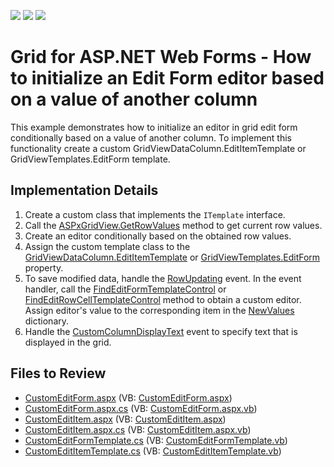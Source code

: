<!-- default badges list -->
![](https://img.shields.io/endpoint?url=https://codecentral.devexpress.com/api/v1/VersionRange/128534940/13.1.5%2B)
[![](https://img.shields.io/badge/Open_in_DevExpress_Support_Center-FF7200?style=flat-square&logo=DevExpress&logoColor=white)](https://supportcenter.devexpress.com/ticket/details/E4835)
[![](https://img.shields.io/badge/📖_How_to_use_DevExpress_Examples-e9f6fc?style=flat-square)](https://docs.devexpress.com/GeneralInformation/403183)
<!-- default badges end -->

# Grid for ASP.NET Web Forms - How to initialize an Edit Form editor based on a value of another column

This example demonstrates how to initialize an editor in grid edit form conditionally based on a value of another column. To implement this functionality create a custom GridViewDataColumn.EditItemTemplate or GridViewTemplates.EditForm template.

## Implementation Details

1. Create a custom class that implements the `ITemplate` interface.
2. Call the [ASPxGridView.GetRowValues](https://docs.devexpress.com/AspNet/DevExpress.Web.ASPxGridView.GetRowValues(System.Int32-System.String--)) method to get current row values.
3. Create an editor conditionally based on the obtained row values.
4. Assign the custom template class to the [GridViewDataColumn.EditItemTemplate](https://docs.devexpress.com/AspNet/DevExpress.Web.GridViewDataColumn.EditItemTemplate) or [GridViewTemplates.EditForm](https://docs.devexpress.com/AspNet/DevExpress.Web.GridViewTemplates.EditForm) property.
5. To save modified data, handle the [RowUpdating](https://docs.devexpress.com/AspNet/DevExpress.Web.ASPxGridView.RowUpdating) event. In the event handler, call the [FindEditFormTemplateControl](https://docs.devexpress.com/AspNet/DevExpress.Web.ASPxGridView.FindEditFormTemplateControl(System.String)) or [FindEditRowCellTemplateControl](https://docs.devexpress.com/AspNet/DevExpress.Web.ASPxGridView.FindEditRowCellTemplateControl(DevExpress.Web.GridViewDataColumn-System.String)) method to obtain a custom editor. Assign editor's value to the corresponding item in the [NewValues](https://docs.devexpress.com/AspNet/DevExpress.Web.Data.ASPxDataUpdatingEventArgs.NewValues) dictionary.
6. Handle the [CustomColumnDisplayText](https://docs.devexpress.com/AspNet/DevExpress.Web.ASPxGridView.CustomColumnDisplayText) event to specify text that is displayed in the grid.


## Files to Review

* [CustomEditForm.aspx](./CS/WebApplication_GridTest/CustomEditForm.aspx) (VB: [CustomEditForm.aspx](./VB/WebApplication_GridTest/CustomEditForm.aspx))
* [CustomEditForm.aspx.cs](./CS/WebApplication_GridTest/CustomEditForm.aspx.cs) (VB: [CustomEditForm.aspx.vb](./VB/WebApplication_GridTest/CustomEditForm.aspx.vb))
* [CustomEditItem.aspx](./CS/WebApplication_GridTest/CustomEditItem.aspx) (VB: [CustomEditItem.aspx](./VB/WebApplication_GridTest/CustomEditItem.aspx))
* [CustomEditItem.aspx.cs](./CS/WebApplication_GridTest/CustomEditItem.aspx.cs) (VB: [CustomEditItem.aspx.vb](./VB/WebApplication_GridTest/CustomEditItem.aspx.vb))
* [CustomEditFormTemplate.cs](./CS/WebApplication_GridTest/Templates/CustomEditFormTemplate.cs) (VB: [CustomEditFormTemplate.vb](./VB/WebApplication_GridTest/Templates/CustomEditFormTemplate.vb))
* [CustomEditItemTemplate.cs](./CS/WebApplication_GridTest/Templates/CustomEditItemTemplate.cs) (VB: [CustomEditItemTemplate.vb](./VB/WebApplication_GridTest/Templates/CustomEditItemTemplate.vb))
